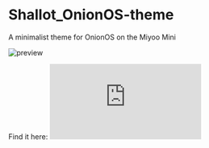 # Shallot_OnionOS-theme
A minimalist theme for OnionOS on the Miyoo Mini

![preview](https://github.com/AustinChiatto/Shallot_OnionOS-theme/assets/33740204/1e837618-eda1-4d44-bf21-18a730895f53)

Find it here: ![OnionOS](https://github.com/OnionUI/Themes/blob/main/README.md)
